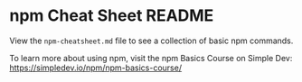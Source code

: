 # npm Cheat Sheet README

View the `npm-cheatsheet.md` file to see a collection of basic npm commands.

To learn more about using npm, visit the npm Basics Course on Simple Dev: https://simpledev.io/npm/npm-basics-course/
